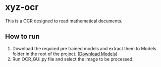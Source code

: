 ﻿# xyz-ocr
This is a OCR designed to read mathematical documents.




## How to run

 1. Download the required pre trained models and extract them to Models folder in the root of the project. ([Download Models](https://drive.google.com/open?id=1zq8QlHaKgPB3-ynIXWq77eikhzB8zBYf))
 2. Run OCR_GUI.py file and select the image to be processed.
